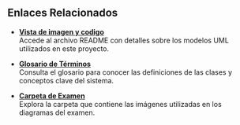 ## **Enlaces Relacionados**

- [**Vista de imagen y codigo**](modelosUML/README.md)  
  Accede al archivo README con detalles sobre los modelos UML utilizados en este proyecto.

- [**Glosario de Términos**](Glosario.md)  
  Consulta el glosario para conocer las definiciones de las clases y conceptos clave del sistema.

- [**Carpeta de Examen**](images/)  
  Explora la carpeta que contiene las imágenes utilizadas en los diagramas del examen.
